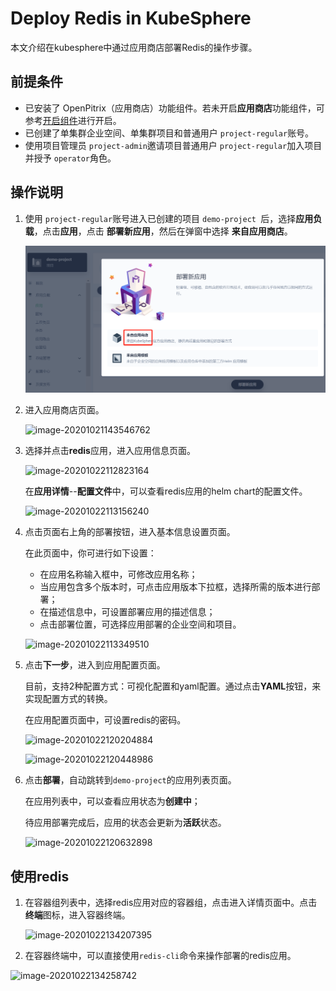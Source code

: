 # Deploy Redis in KubeSphere

本文介绍在kubesphere中通过应用商店部署Redis的操作步骤。

## 前提条件

- 已安装了 OpenPitrix（应用商店）功能组件。若未开启**应用商店**功能组件，可参考[开启组件](https://kubesphere.io/docs/pluggable-components/app-store/)进行开启。
- 已创建了单集群企业空间、单集群项目和普通用户 `project-regular`账号。
- 使用项目管理员 `project-admin`邀请项目普通用户 `project-regular`加入项目并授予 `operator`角色。

## 操作说明

1. 使用 `project-regular`账号进入已创建的项目 `demo-project `后，选择**应用负载**，点击**应用**，点击 **部署新应用**，然后在弹窗中选择 **来自应用商店**。

   ![image-20201021143257502](.\images\image-20201021143257502.png)

2. 进入应用商店页面。

   ![image-20201021143546762](E:\测试工作\ks\ks文档\community\sig-docs\app-docs\images\image-20201021143546762.png)

3. 选择并点击**redis**应用，进入应用信息页面。

   ![image-20201022112823164](E:\测试工作\ks\ks文档\community\sig-docs\app-docs\images\image-20201022112823164.png)

   在**应用详情**--**配置文件**中，可以查看redis应用的helm chart的配置文件。

   ![image-20201022113156240](E:\测试工作\ks\ks文档\community\sig-docs\app-docs\images\image-20201022113156240.png)

4. 点击页面右上角的部署按钮，进入基本信息设置页面。

   在此页面中，你可进行如下设置：

   - 在应用名称输入框中，可修改应用名称；
   - 当应用包含多个版本时，可点击应用版本下拉框，选择所需的版本进行部署；
   - 在描述信息中，可设置部署应用的描述信息；
   - 点击部署位置，可选择应用部署的企业空间和项目。

   ![image-20201022113349510](E:\测试工作\ks\ks文档\community\sig-docs\app-docs\images\image-20201022113349510.png)

5. 点击**下一步**，进入到应用配置页面。

   目前，支持2种配置方式：可视化配置和yaml配置。通过点击**YAML**按钮，来实现配置方式的转换。

   在应用配置页面中，可设置redis的密码。

   ![image-20201022120204884](E:\测试工作\ks\ks文档\community\sig-docs\app-docs\images\image-20201022120204884.png)

   ![image-20201022120448986](E:\测试工作\ks\ks文档\community\sig-docs\app-docs\images\image-20201022120448986.png)

6. 点击**部署**，自动跳转到`demo-project`的应用列表页面。

   在应用列表中，可以查看应用状态为**创建中**；

   待应用部署完成后，应用的状态会更新为**活跃**状态。

   ![image-20201022120632898](E:\测试工作\ks\ks文档\community\sig-docs\app-docs\images\image-20201022120632898.png)

## 使用redis

1. 在容器组列表中，选择redis应用对应的容器组，点击进入详情页面中。点击**终端**图标，进入容器终端。

   ![image-20201022134207395](E:\测试工作\ks\ks文档\community\sig-docs\app-docs\images\image-20201022134207395.png)

2. 在容器终端中，可以直接使用`redis-cli`命令来操作部署的redis应用。

![image-20201022134258742](E:\测试工作\ks\ks文档\community\sig-docs\app-docs\images\image-20201022134258742.png)